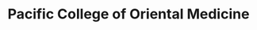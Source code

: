 ---
layout: repo
title: "Pacific College of Oriental Medicine"
id: 21868
permalink: repos/21868/
---